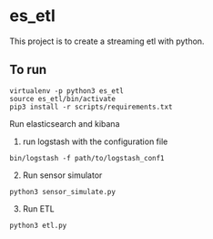 # es_etl

This project is to create a streaming etl with python.

## To run

```
virtualenv -p python3 es_etl
source es_etl/bin/activate
pip3 install -r scripts/requirements.txt
```

Run elasticsearch and kibana

1. run logstash with the configuration file
```
bin/logstash -f path/to/logstash_conf1
```

2. Run sensor simulator
```
python3 sensor_simulate.py
```

3. Run ETL 
```
python3 etl.py
```